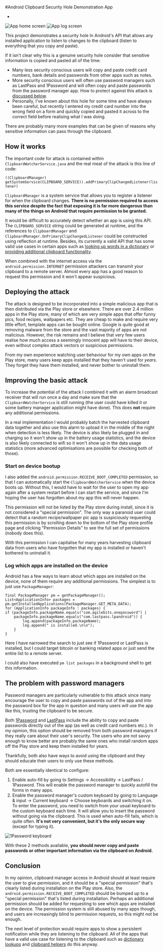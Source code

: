 #Android Clipboard Security Hole Demonstration App

-

![App home screen](https://raw.githubusercontent.com/wiki/grepx/android-clipboard-security/images/homescreen.png)
![App log screen](https://raw.githubusercontent.com/wiki/grepx/android-clipboard-security/images/logscreen.png)

This project demonstrates a security hole In Android's API that allows any installed application to listen to changes to the clipboard (listen to everything that you copy and paste).

If it isn't clear why this is a genuine security hole consider that sensitive information is copied and pasted all of the time: 

* Many less security conscious users will copy and paste credit card numbers, bank details and passwords from other apps such as notes. 
* More security conscious users will often use password managers such as LastPass and 1Password and will often copy and paste passwords from the password manager app. How to protect against this attack is [discussed below](password-managers). 
* Personally, I've known about this hole for some time and have always been careful, but recently I entered my credit card number into the wrong field on a form and quickly copied and pasted it across to the correct field before realising what I was doing. 

There are probably many more examples that can be given of reasons why sensitive information can pass through the clipboard. 

## How it works
The important code for attack is contained within `ClipboardWatcherService.java` and the real meat of the attack is this line of code: 

```((ClipboardManager) getSystemService(CLIPBOARD_SERVICE)).addPrimaryClipChangedListener(listener)```

`ClipboardManager` is a system service that allows you to register a listener for when the clipboard changes. **There is no permission required to access this service despite the fact that exposing it is far more dangerous than many of the things on Android that require permission to be granted.**

It would be difficult to accurately detect whether an app is using this API. The `CLIPBOARD_SERVICE` string could be generated at runtime, and the references to `ClipboardManager` and `ClipboardManager.OnPrimaryClipChangedListener` could be constructed using reflection at runtime. Besides, its currently a valid API that has some valid use cases in certain apps such as [looking up words in a dictionary](https://play.google.com/store/apps/details?id=com.vaibhav.dictionary) or [providing additional clipboard functionality](https://play.google.com/store/apps/details?id=org.rojekti.clipper).

When combined with the internet access via the `android.permission.INTERNET` permission attackers can transmit your clipboard to a remote server. Almost every app has a good reason to request this permission and it won't appear suspicious.

## Deploying the attack
The attack is designed to be incorporated into a simple malicious app that is then distributed via the Play store or elsewhere. There are over 2.4 million apps in the Play store, many of which are very simple apps that offer funny pics, food recipes, wallpapers etc. They are cheap to make and require very little effort, template apps can be bought online. Google is quite good at removing malware from the store and the vast majority of apps are not malicious. However, the risk remains and I believe that very few users realise how much access a seemingly innocent app will have to their device, even without complex attack vectors or suspicious permissions.

From my own experience watching user behaviour for my own apps on the Play store, many users keep apps installed that they haven't used for *years*. They forget they have them installed, and never bother to uninstall them.

## Improving the basic attack
To increase the potential of the attack I combined it with an alarm broadcast receiver that will run once a day and make sure that the `ClipboardWatcherService` is still running (the user could have killed it or some battery manager application might have done). This does **not** require any additional permissions. 

In a real implementation I would probably batch the harvested clipboard data together and also use this alarm to upload it in the middle of the night when detection is less likely. The device is also likely be plugged in and charging so it won't show up in the battery usage statistics, and the device is also likely connected to wifi so it won't show up in the data usage statistics (more advanced optimisations are possible for checking both of those).

### Start on device bootup
I also added the `android.permission.RECEIVE_BOOT_COMPLETED` permission, so that I can automatically start the `ClipboardWatcherService` when the device boots up. Without this, I would have to wait for the user to open my app again after a system restart before I can start the service, and since I'm hoping the user has forgotten about my app this will never happen.

This permission will not be listed by the Play store during install, since it is not considered a "special permission". The only way a paranoid user could detect that a random recipe/wallpaper pic app is suspiciously requesting this permission is by scrolling down to the bottom of the Play store profile page and clicking "Permission Details" to see the full set of permissions (nobody does this).

With this permission I can capitalise for many years harvesting clipboard data from users who have forgotten that my app is installed or haven't bothered to uninstall it.

### Log which apps are installed on the device
Android has a few ways to learn about which apps are installed on the device, none of them require any additional permissions. The simplest is to just use `PackageManager`:

```
final PackageManager pm = getPackageManager();
List<ApplicationInfo> packages = pm.getInstalledApplications(PackageManager.GET_META_DATA);
for (ApplicationInfo packageInfo : packages) {
if (packageInfo.packageName.equals("com.agilebits.onepassword") |
	packageInfo.packageName.equals("com.lastpass.lpandroid")) {
		log.append(packageInfo.packageName);
		log.append(" is installed.\n\n");
	}
}
```
Here I have narrowed the search to just see if 1Password or LastPass is installed, but I could target bitcoin or banking related apps or just send the entire list to a remote server.

I could also have executed `pm list packages` in a background shell to get this information.

## The problem with password managers <a id="password-managers"></a>
Password managers are particularly vulnerable to this attack since many encourage the user to copy and paste passwords out of the app and into the password box for the app in question and many users will use the app like this, trusting the clipboard to be secure.

Both [1Password](https://play.google.com/store/apps/details?id=com.agilebits.onepassword) and [LastPass](https://play.google.com/store/apps/details?id=com.lastpass.lpandroid) include the ability to copy and paste passwords directly out of the app (as well as credit card numbers etc.). In my opinion, this option should be removed from both password managers if they really care about their user's security. The users who are not savvy enough to know better are probably the same ones who install random apps off the Play store and keep them installed for years.

Thankfully, both also have ways to avoid using the clipboard and they should educate their users to only use these methods. 

Both are essentially identical to configure:

1. Enable auto-fill by going to Settings → Accessibility → LastPass / 1Password. This will enable the password manager to quickly autofill the forms in many apps. 
2. Enable the password manager's custom keyboard by going to Language & input → Current keyboard → Choose keyboards and switching it on. To enter the password, you need to switch from your usual keyboard to the custom keyboard each time. It will allow you to insert the password without going via the clipboard. This is used when auto-fill fails, which is quite often. **It's not very convenient, but it's the only secure way** (except for typing it).

![1Password keyboard](https://raw.githubusercontent.com/wiki/grepx/android-clipboard-security/images/1password.png)

With these 2 methods available, **you should never copy and paste passwords or other important information via the clipboard on Android.**

## Conclusion
In my opinion, clipboard manager access in Android should at least require the user to give permission, and it should be a "special permission" that's clearly listed during installation on the Play store. Also, the `android.permission.RECEIVE_BOOT_COMPLETED` should be bumped up to a "special permission" that's listed during installation. Perhaps an additional permission should be added for requesting to see which apps are installed on the device. The permission system is still abused by many apps though, and users are increasingly blind to permission requests, so this might not be enough.

The next level of protection would require apps to show a persistent notification while they are listening to the clipboard. All of the apps that have a valid use case for listening to the clipboard such as [dictionary lookups](https://play.google.com/store/apps/details?id=com.vaibhav.dictionary) and [clipboard helpers](https://play.google.com/store/apps/details?id=org.rojekti.clipper) do this anyway.